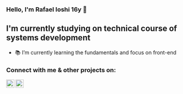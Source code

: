 ### Hello, I'm Rafael Ioshi 16y 👋

## I'm currently studying on technical course of systems development

-   📚 I’m currently learning the fundamentals and focus on front-end

### Connect with me & other projects on:

[<img align="left" alt="Rafoshi's Linkedin " width="22px" src="https://cdn.jsdelivr.net/npm/simple-icons@v3/icons/linkedin.svg" />][linkedin] [<img align="left" alt="Rafoshi's Codepen " width="22px" src="https://image.flaticon.com/icons/svg/2111/2111351.svg" />][codepen]

<br />
<br />

[linkedin]: https://www.linkedin.com/in/rafael-ioshi-imamura-pereira-97820b1a9/
[codepen]: https://codepen.io/rafoshi
